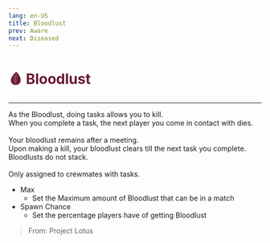 ```yaml
---
lang: en-US
title: Bloodlust
prev: Aware
next: Diseased
---
```


# <font color=#691a2e>🩸 <b>Bloodlust</b></font> <Badge text="Mixed" type="tip" vertical="middle"/>
---

As the Bloodlust, doing tasks allows you to kill.<br>
When you complete a task, the next player you come in contact with dies.<br><br>
Your bloodlust remains after a meeting.<br>
Upon making a kill, your bloodlust clears till the next task you complete.<br>
Bloodlusts do not stack.<br><br>
Only assigned to crewmates with tasks.
* Max
  * Set the Maximum amount of Bloodlust that can be in a match
* Spawn Chance
  * Set the percentage players have of getting Bloodlust

> From: Project Lotus